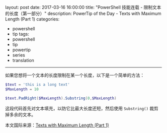 ﻿layout: post
date: 2017-03-16 16:00:00
title: "PowerShell 技能连载 - 限制文本的长度（第一部分）"
description: PowerTip of the Day - Texts with Maximum Length (Part 1)
categories:
- powershell
- tip
tags:
- powershell
- tip
- powertip
- series
- translation
---
如果您想将一个文本的长度限制在某一个长度，以下是一个简单的方法：

```powershell
$text = 'this is a long text'
$MaxLength = 10

$text.PadRight($MaxLength).Substring(0,$MaxLength)
```

这段代码首先对文本填充，以防它比最大长度还短，然后使用 `Substring()` 裁剪掉多余的文本。

<!--more-->
本文国际来源：[Texts with Maximum Length (Part 1)](http://community.idera.com/powershell/powertips/b/tips/posts/texts-with-maximum-length-part-1)
